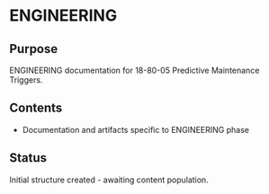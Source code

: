 # ENGINEERING

## Purpose
ENGINEERING documentation for 18-80-05 Predictive Maintenance Triggers.

## Contents
- Documentation and artifacts specific to ENGINEERING phase

## Status
Initial structure created - awaiting content population.

